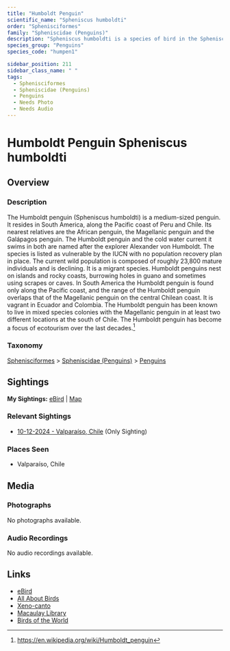 ```yaml
---
title: "Humboldt Penguin"
scientific_name: "Spheniscus humboldti"
order: "Sphenisciformes"
family: "Spheniscidae (Penguins)"
description: "Spheniscus humboldti is a species of bird in the Spheniscidae (Penguins) family. It has been observed 1 times."
species_group: "Penguins"
species_code: "humpen1"

sidebar_position: 211
sidebar_class_name: " "
tags: 
  - Sphenisciformes
  - Spheniscidae (Penguins)
  - Penguins
  - Needs Photo
  - Needs Audio
---
```


# Humboldt Penguin <span className='sci_name'>Spheniscus humboldti</span>

## Overview

### Description
The Humboldt penguin (Spheniscus humboldti)  is a medium-sized penguin. It resides in South America, along the Pacific coast of Peru and Chile. Its nearest relatives are the African penguin, the Magellanic penguin and the Galápagos penguin. The Humboldt penguin and the cold water current it swims in both are named after the explorer Alexander von Humboldt. The species is listed as vulnerable by the IUCN with no population recovery plan in place. The current wild population is composed of roughly 23,800 mature individuals and is declining. It is a migrant species.
Humboldt penguins nest on islands and rocky coasts, burrowing holes in guano and sometimes using scrapes or caves. In South America the Humboldt penguin is found only along the Pacific coast, and the range of the Humboldt penguin overlaps that of the Magellanic penguin on the central Chilean coast. It is vagrant in Ecuador and Colombia. The Humboldt penguin has been known to live in mixed species colonies with the Magellanic penguin in at least two different locations at the south of Chile.
The Humboldt penguin has become a focus of ecotourism over the last decades.[^1]

[^1]: https://en.wikipedia.org/wiki/Humboldt_penguin

### Taxonomy
[Sphenisciformes](/tags/sphenisciformes) > [Spheniscidae (Penguins)](/tags/spheniscidae-penguins) > [Penguins](/tags/penguins)


## Sightings

**My Sightings:** [eBird](https://ebird.org/lifelist?r=world&time=life&spp=humpen1) | [Map](/map?species_code=humpen1)

### Relevant Sightings

* [10-12-2024 - Valparaíso, Chile](https://ebird.org/checklist/S198994214) (Only Sighting)

### Places Seen

* Valparaíso, Chile



## Media
### Photographs
No photographs available.

### Audio Recordings
No audio recordings available.

## Links
* [eBird](https://ebird.org/species/humpen1) 
* [All About Birds](https://www.allaboutbirds.org/guide/humpen1) 
* [Xeno-canto](https://www.xeno-canto.org/species/spheniscus-humboldti) 
* [Macaulay Library](https://search.macaulaylibrary.org/catalog?taxonCode=humpen1&sort=rating_rank_desc)
* [Birds of the World](https://birdsoftheworld.org/bow/species/humpen1)
